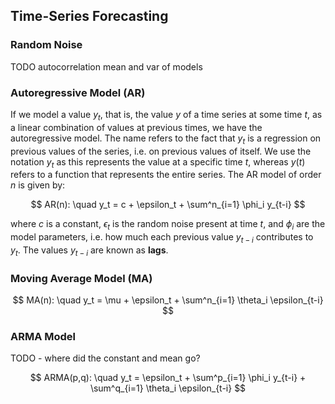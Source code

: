 ## Time-Series Forecasting

### Random Noise
TODO
autocorrelation
mean and var of models

### Autoregressive Model (AR)
If we model a value $y_t$, that is, the value $y$ of a time series at some time $t$, as a linear combination of values at previous times, we have the autoregressive model. The name refers to the fact that $y_t$ is a regression on previous values of the series, i.e. on previous values of itself. We use the notation $y_t$ as this represents the value at a specific time $t$, whereas $y(t)$ refers to a function that represents the entire series. The AR model of order $n$ is given by:

$$
    AR(n): \quad y_t = c + \epsilon_t + \sum^n_{i=1} \phi_i y_{t-i}
$$

where $c$ is a constant, $\epsilon_t$ is the random noise present at time $t$, and $\phi_i$ are the model parameters, i.e. how much each previous value $y_{t-i}$ contributes to $y_t$. The values $y_{t-i}$ are known as **lags**.
 
### Moving Average Model (MA)

$$
    MA(n): \quad y_t = \mu + \epsilon_t + \sum^n_{i=1} \theta_i \epsilon_{t-i}
$$

### ARMA Model
TODO - where did the constant and mean go?

$$
    ARMA(p,q): \quad y_t = \epsilon_t + \sum^p_{i=1} \phi_i y_{t-i} + \sum^q_{i=1} \theta_i \epsilon_{t-i}
$$
